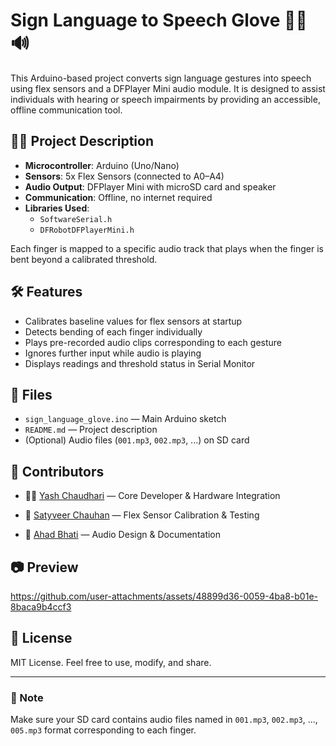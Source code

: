 # Sign Language to Speech Glove 🤖🧤🔊

This Arduino-based project converts sign language gestures into speech using flex sensors and a DFPlayer Mini audio module. It is designed to assist individuals with hearing or speech impairments by providing an accessible, offline communication tool.

## 👨‍💻 Project Description

- **Microcontroller**: Arduino (Uno/Nano)
- **Sensors**: 5x Flex Sensors (connected to A0–A4)
- **Audio Output**: DFPlayer Mini with microSD card and speaker
- **Communication**: Offline, no internet required
- **Libraries Used**:
  - `SoftwareSerial.h`
  - `DFRobotDFPlayerMini.h`

Each finger is mapped to a specific audio track that plays when the finger is bent beyond a calibrated threshold.

## 🛠️ Features

- Calibrates baseline values for flex sensors at startup
- Detects bending of each finger individually
- Plays pre-recorded audio clips corresponding to each gesture
- Ignores further input while audio is playing
- Displays readings and threshold status in Serial Monitor

## 📁 Files

- `sign_language_glove.ino` — Main Arduino sketch
- `README.md` — Project description
- (Optional) Audio files (`001.mp3`, `002.mp3`, ...) on SD card

## 🙋 Contributors

- 👨‍💻 [Yash Chaudhari](https://github.com/progyash) — Core Developer & Hardware Integration

- 🔧 [Satyveer Chauhan](https://github.com/satyveer2005) — Flex Sensor Calibration & Testing

- 🎨 [Ahad Bhati](https://github.com/AhadBhati1) — Audio Design & Documentation

## 📷 Preview

https://github.com/user-attachments/assets/48899d36-0059-4ba8-b01e-8baca9b4ccf3

## 📝 License

MIT License. Feel free to use, modify, and share.

---

### 📣 Note

Make sure your SD card contains audio files named in `001.mp3`, `002.mp3`, ..., `005.mp3` format corresponding to each finger.
